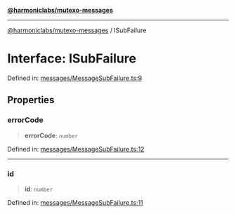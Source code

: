 [**@harmoniclabs/mutexo-messages**](../README.md)

***

[@harmoniclabs/mutexo-messages](../README.md) / ISubFailure

# Interface: ISubFailure

Defined in: [messages/MessageSubFailure.ts:9](https://github.com/HarmonicLabs/mutexo-messages/blob/aefac8841dc1fa8aebb577df666016362446522d/src/messages/MessageSubFailure.ts#L9)

## Properties

### errorCode

> **errorCode**: `number`

Defined in: [messages/MessageSubFailure.ts:12](https://github.com/HarmonicLabs/mutexo-messages/blob/aefac8841dc1fa8aebb577df666016362446522d/src/messages/MessageSubFailure.ts#L12)

***

### id

> **id**: `number`

Defined in: [messages/MessageSubFailure.ts:11](https://github.com/HarmonicLabs/mutexo-messages/blob/aefac8841dc1fa8aebb577df666016362446522d/src/messages/MessageSubFailure.ts#L11)
